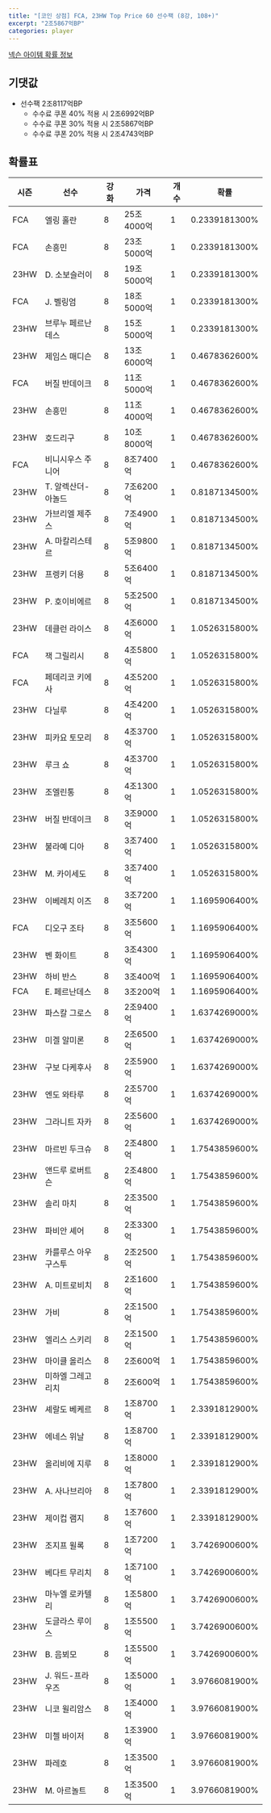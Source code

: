```yaml
---
title: "[코인 상점] FCA, 23HW Top Price 60 선수팩 (8강, 108+)"
excerpt: "2조5867억BP"
categories: player
---
```

[넥슨 아이템 확률 정보](http://iteminfo.nexon.com/probability/fco?sn=7611)

## 기댓값
- 선수팩 2조8117억BP
  - 수수료 쿠폰 40% 적용 시 2조6992억BP
  - 수수료 쿠폰 30% 적용 시 2조5867억BP
  - 수수료 쿠폰 20% 적용 시 2조4743억BP


## 확률표

|시즌|선수|강화|가격|개수|확률|
|---|---|---|---|---|---|
|FCA|엘링 홀란|8|25조4000억|1|0.2339181300%|
|FCA|손흥민|8|23조5000억|1|0.2339181300%|
|23HW|D. 소보슬러이|8|19조5000억|1|0.2339181300%|
|FCA|J. 벨링엄|8|18조5000억|1|0.2339181300%|
|23HW|브루누 페르난데스|8|15조5000억|1|0.2339181300%|
|23HW|제임스 매디슨|8|13조6000억|1|0.4678362600%|
|FCA|버질 반데이크|8|11조5000억|1|0.4678362600%|
|23HW|손흥민|8|11조4000억|1|0.4678362600%|
|23HW|호드리구|8|10조8000억|1|0.4678362600%|
|FCA|비니시우스 주니어|8|8조7400억|1|0.4678362600%|
|23HW|T. 알렉산더-아놀드|8|7조6200억|1|0.8187134500%|
|23HW|가브리엘 제주스|8|7조4900억|1|0.8187134500%|
|23HW|A. 마칼리스테르|8|5조9800억|1|0.8187134500%|
|23HW|프렝키 더용|8|5조6400억|1|0.8187134500%|
|23HW|P. 호이비에르|8|5조2500억|1|0.8187134500%|
|23HW|데클런 라이스|8|4조6000억|1|1.0526315800%|
|FCA|잭 그릴리시|8|4조5800억|1|1.0526315800%|
|FCA|페데리코 키에사|8|4조5200억|1|1.0526315800%|
|23HW|다닐루|8|4조4200억|1|1.0526315800%|
|23HW|피카요 토모리|8|4조3700억|1|1.0526315800%|
|23HW|루크 쇼|8|4조3700억|1|1.0526315800%|
|23HW|조엘린통|8|4조1300억|1|1.0526315800%|
|23HW|버질 반데이크|8|3조9000억|1|1.0526315800%|
|23HW|불라예 디아|8|3조7400억|1|1.0526315800%|
|23HW|M. 카이세도|8|3조7400억|1|1.0526315800%|
|23HW|이베레치 이즈|8|3조7200억|1|1.1695906400%|
|FCA|디오구 조타|8|3조5600억|1|1.1695906400%|
|23HW|벤 화이트|8|3조4300억|1|1.1695906400%|
|23HW|하비 반스|8|3조400억|1|1.1695906400%|
|FCA|E. 페르난데스|8|3조200억|1|1.1695906400%|
|23HW|파스칼 그로스|8|2조9400억|1|1.6374269000%|
|23HW|미겔 알미론|8|2조6500억|1|1.6374269000%|
|23HW|구보 다케후사|8|2조5900억|1|1.6374269000%|
|23HW|엔도 와타루|8|2조5700억|1|1.6374269000%|
|23HW|그라니트 자카|8|2조5600억|1|1.6374269000%|
|23HW|마르빈 두크슈|8|2조4800억|1|1.7543859600%|
|23HW|앤드루 로버트슨|8|2조4800억|1|1.7543859600%|
|23HW|솔리 마치|8|2조3500억|1|1.7543859600%|
|23HW|파비안 셰어|8|2조3300억|1|1.7543859600%|
|23HW|카를루스 아우구스투|8|2조2500억|1|1.7543859600%|
|23HW|A. 미트로비치|8|2조1600억|1|1.7543859600%|
|23HW|가비|8|2조1500억|1|1.7543859600%|
|23HW|엘리스 스키리|8|2조1500억|1|1.7543859600%|
|23HW|마이클 올리스|8|2조600억|1|1.7543859600%|
|23HW|미하엘 그레고리치|8|2조600억|1|1.7543859600%|
|23HW|셰랄도 베케르|8|1조8700억|1|2.3391812900%|
|23HW|에네스 위날|8|1조8700억|1|2.3391812900%|
|23HW|올리비에 지루|8|1조8000억|1|2.3391812900%|
|23HW|A. 사나브리아|8|1조7800억|1|2.3391812900%|
|23HW|제이컵 램지|8|1조7600억|1|2.3391812900%|
|23HW|조지프 윌록|8|1조7200억|1|3.7426900600%|
|23HW|베다트 무리치|8|1조7100억|1|3.7426900600%|
|23HW|마누엘 로카텔리|8|1조5800억|1|3.7426900600%|
|23HW|도글라스 루이스|8|1조5500억|1|3.7426900600%|
|23HW|B. 음뵈모|8|1조5500억|1|3.7426900600%|
|23HW|J. 워드-프라우즈|8|1조5000억|1|3.9766081900%|
|23HW|니코 윌리암스|8|1조4000억|1|3.9766081900%|
|23HW|미첼 바이저|8|1조3900억|1|3.9766081900%|
|23HW|파레호|8|1조3500억|1|3.9766081900%|
|23HW|M. 아르놀트|8|1조3500억|1|3.9766081900%|
